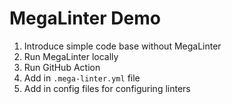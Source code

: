 # MegaLinter Demo

1. Introduce simple code base without MegaLinter
1. Run MegaLinter locally
1. Run GitHub Action
1. Add in `.mega-linter.yml` file
1. Add in config files for configuring linters
